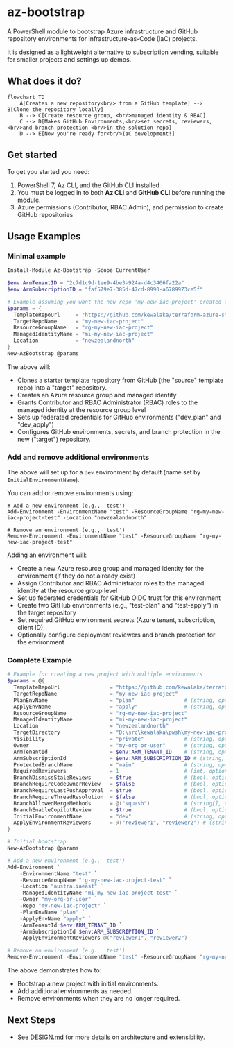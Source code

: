 # az-bootstrap

A PowerShell module to bootstrap Azure infrastructure and GitHub repository environments for Infrastructure-as-Code (IaC) projects.

It is designed as a lightweight alternative to subscription vending, suitable for smaller projects and settings up demos.

## What does it do?

```mermaid
flowchart TD
    A[Creates a new repository<br/> from a GitHub template] --> B[Clone the repository locally]
    B --> C[Create resource group, <br/>managed identity & RBAC]
    C --> D[Makes GitHub Environments,<br/>set secrets, reviewers,<br/>and branch protection <br/>in the solution repo]
    D --> E[Now you're ready for<br/>IaC development!]
```

## Get started

To get you started you need:

1. PowerShell 7, Az CLI, and the GitHub CLI installed
1. You must be logged in to both **Az CLI** and **GitHub CLI** before running the module.
1. Azure permissions (Contributor, RBAC Admin), and permission to create GitHub repositories

## Usage Examples

### Minimal example

```powershell
Install-Module Az-Bootstrap -Scope CurrentUser

$env:ArmTenantID = "2c7d1c9d-1ee9-4be3-924a-d4c3466fa22a"
$env:ArmSubscriptionID = "faf579e7-385d-47cd-8990-a6789973ce5f"

# Example assuming you want the new repo 'my-new-iac-project' created under your user account
$params = {
  TemplateRepoUrl     = "https://github.com/kewalaka/terraform-azure-starter-template"
  TargetRepoName      = "my-new-iac-project"
  ResourceGroupName   = "rg-my-new-iac-project"
  ManagedIdentityName = "mi-my-new-iac-project" 
  Location            = "newzealandnorth"
}
New-AzBootstrap @params
```

The above will:

- Clones a starter template repository from GitHub (the "source" template repo) into a "target" repository.
- Creates an Azure resource group and managed identity
- Grants Contributor and RBAC Administrator (RBAC) roles to the managed identity at the resource group level
- Sets up federated credentials for GitHub environments ("dev_plan" and "dev_apply")
- Configures GitHub environments, secrets, and branch protection in the new ("target") repository.

### Add and remove additional environments

The above will set up for a `dev` environment by default (name set by `InitialEnvironmentName`).

You can add or remove environments using:

```pwsh
# Add a new environment (e.g., 'test')
Add-Environment -EnvironmentName "test" -ResourceGroupName "rg-my-new-iac-project-test" -Location "newzealandnorth"

# Remove an environment (e.g., 'test')
Remove-Environment -EnvironmentName "test" -ResourceGroupName "rg-my-new-iac-project-test"
```

Adding an environment will:

- Create a new Azure resource group and managed identity for the environment (if they do not already exist)
- Assign Contributor and RBAC Administrator roles to the managed identity at the resource group level
- Set up federated credentials for GitHub OIDC trust for this environment
- Create two GitHub environments (e.g., "test-plan" and "test-apply") in the target repository
- Set required GitHub environment secrets (Azure tenant, subscription, client ID)
- Optionally configure deployment reviewers and branch protection for the environment

### Complete Example

```powershell
# Example for creating a new project with multiple environments
$params = @{
  TemplateRepoUrl                = "https://github.com/kewalaka/terraform-azure-starter-template"
  TargetRepoName                 = "my-new-iac-project"
  PlanEnvName                    = "plan"                # (string, optional) Suffix for the "plan" GitHub environment (default: "plan")
  ApplyEnvName                   = "apply"               # (string, optional) Suffix for the "apply" GitHub environment (default: "apply")
  ResourceGroupName              = "rg-my-new-iac-project"
  ManagedIdentityName            = "mi-my-new-iac-project"
  Location                       = "newzealandnorth"
  TargetDirectory                = "D:\src\kewalaka\pwsh\my-new-iac-project" # (string, optional) Where to clone repo locally (default: ".\$TargetRepoName")
  Visibility                     = "private"             # (string, optional) "private" or "public" (default: "public")
  Owner                          = "my-org-or-user"      # (string, optional) GitHub org/user for the new repo (default: detected from gh auth)
  ArmTenantId                    = $env:ARM_TENANT_ID    # (string, optional) Azure tenant ID (default: from environment variable)
  ArmSubscriptionId              = $env:ARM_SUBSCRIPTION_ID # (string, optional) Azure subscription ID (default: from environment variable)
  ProtectedBranchName            = "main"                # (string, optional) Branch to protect (default: "main")
  RequiredReviewers              = 1                     # (int, optional) Number of required PR reviewers (default: 1)
  BranchDismissStaleReviews      = $true                 # (bool, optional) Dismiss stale PR reviews on new commits (default: $true)
  BranchRequireCodeOwnerReview   = $false                # (bool, optional) Require code owner review (default: $false)
  BranchRequireLastPushApproval  = $true                 # (bool, optional) Require approval after last push (default: $true)
  BranchRequireThreadResolution  = $false                # (bool, optional) Require all threads resolved before merging (default: $false)
  BranchAllowedMergeMethods      = @("squash")           # (string[], optional) Allowed merge methods (default: @("squash"))
  BranchEnableCopilotReview      = $true                 # (bool, optional) Enable Copilot code review (default: $true)
  InitialEnvironmentName         = "dev"                 # (string, optional) Name for the initial environment (default: "dev")
  ApplyEnvironmentReviewers      = @("reviewer1", "reviewer2") # (string[], optional) GitHub users/teams required to approve deployments to apply environment
}

# Initial bootstrap
New-AzBootstrap @params

# Add a new environment (e.g., 'test')
Add-Environment `
    -EnvironmentName "test" `
    -ResourceGroupName "rg-my-new-iac-project-test" `
    -Location "australiaeast" `
    -ManagedIdentityName "mi-my-new-iac-project-test" `
    -Owner "my-org-or-user" `
    -Repo "my-new-iac-project" `
    -PlanEnvName "plan" `
    -ApplyEnvName "apply" `
    -ArmTenantId $env:ARM_TENANT_ID `
    -ArmSubscriptionId $env:ARM_SUBSCRIPTION_ID `
    -ApplyEnvironmentReviewers @("reviewer1", "reviewer2")

# Remove an environment (e.g., 'test')
Remove-Environment -EnvironmentName "test" -ResourceGroupName "rg-my-new-iac-project-test"
```

The above demonstrates how to:

- Bootstrap a new project with initial environments.
- Add additional environments as needed.
- Remove environments when they are no longer required.

## Next Steps

- See [DESIGN.md](./DESIGN.md) for more details on architecture and extensibility.
